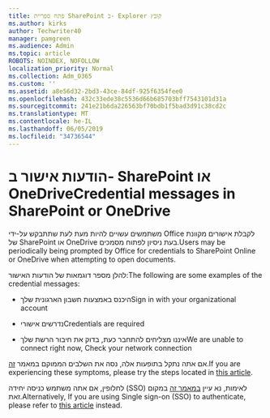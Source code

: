 ```yaml
---
title: פתח ספריית SharePoint ב- Explorer קובץ
ms.author: kirks
author: Techwriter40
manager: pamgreen
ms.audience: Admin
ms.topic: article
ROBOTS: NOINDEX, NOFOLLOW
localization_priority: Normal
ms.collection: Adm_O365
ms.custom: ''
ms.assetid: a8e56d32-2bd3-43ce-84df-925f6354fee0
ms.openlocfilehash: 432c33ede38c5536d66b685703bff7543101d31a
ms.sourcegitcommit: 241e21b6da226563bf70bdb1f5bad3d91c38cd2c
ms.translationtype: MT
ms.contentlocale: he-IL
ms.lasthandoff: 06/05/2019
ms.locfileid: "34736544"
---
```

# <a name="credential-messages-in-sharepoint-or-onedrive"></a><span data-ttu-id="20733-102">הודעות אישור ב- SharePoint או OneDrive</span><span class="sxs-lookup"><span data-stu-id="20733-102">Credential messages in SharePoint or OneDrive</span></span>

<span data-ttu-id="20733-103">משתמשים עשויים להיות מעת לעת שתתבקש על-ידי Office לקבלת אישורים מקוונת של SharePoint או OneDrive בעת ניסיון לפתוח מסמכים.</span><span class="sxs-lookup"><span data-stu-id="20733-103">Users may be periodically being prompted by Office for credentials to SharePoint Online or OneDrive when attempting to open documents.</span></span>

<span data-ttu-id="20733-104">להלן מספר דוגמאות של הודעות האישור:</span><span class="sxs-lookup"><span data-stu-id="20733-104">The following are some examples of the credential messages:</span></span>

- <span data-ttu-id="20733-105">היכנס באמצעות חשבון הארגונית שלך</span><span class="sxs-lookup"><span data-stu-id="20733-105">Sign in with your organizational account</span></span>

- <span data-ttu-id="20733-106">נדרשים אישורי</span><span class="sxs-lookup"><span data-stu-id="20733-106">Credentials are required</span></span>

- <span data-ttu-id="20733-107">איננו מצליחים להתחבר כעת, בדוק את חיבור הרשת שלך</span><span class="sxs-lookup"><span data-stu-id="20733-107">We are unable to connect right now, Check your network connection</span></span>

<span data-ttu-id="20733-108">אם אתה נתקל בתופעות אלה, נסה את השלבים הממוקם במאמר [זה](https://support.microsoft.com/en-us/help/2913639/office-applications-periodically-prompt-for-credentials-to-sharepoint).</span><span class="sxs-lookup"><span data-stu-id="20733-108">If you are experiencing these symptoms, please try the steps located in [this article](https://support.microsoft.com/en-us/help/2913639/office-applications-periodically-prompt-for-credentials-to-sharepoint).</span></span>

<span data-ttu-id="20733-109">לחלופין, אם אתה משתמש כניסה יחידה (SSO) לאימות, נא עיין [במאמר זה](https://support.microsoft.com/en-us/help/4025962/cant-sign-in-after-update-to-office-2016-build-16-0-7967-on-windows-10) במקום זאת.</span><span class="sxs-lookup"><span data-stu-id="20733-109">Alternatively, If you are using Single sign-on (SSO) to authenticate, please refer to [this article](https://support.microsoft.com/en-us/help/4025962/cant-sign-in-after-update-to-office-2016-build-16-0-7967-on-windows-10) instead.</span></span>

